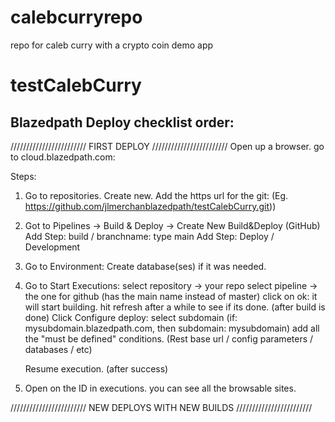 # calebcurryrepo
repo for caleb curry with a crypto coin demo app

# testCalebCurry

Blazedpath Deploy checklist order:
----------------------------------
////////////////////////
FIRST DEPLOY
////////////////////////
Open up a browser. go to cloud.blazedpath.com:

Steps:
1) Go to repositories.
	Create new.
	Add the https url for the git: (Eg. https://github.com/jlmerchanblazedpath/testCalebCurry.git))

2) Got to Pipelines -> Build & Deploy -> Create New
	Build&Deploy (GitHub)
	Add Step: build / branchname: type main
	Add Step: Deploy / Development

3) Go to Environment: Create database(ses) if it was needed.

4) Go to Start Executions:
	select repository -> your repo
	select pipeline -> the one for github (has the main name instead of master)
	click on ok: it will start building. hit refresh after a while to see if its done.
	(after build is done) Click Configure deploy:
											select subdomain (if: mysubdomain.blazedpath.com, then subdomain: mysubdomain)
											add all the "must be defined" conditions. (Rest base url / config parameters / databases / etc)

	Resume execution.
	(after success)

5) Open on the ID in executions. you can see all the browsable sites.


////////////////////////
NEW DEPLOYS WITH NEW BUILDS
////////////////////////
